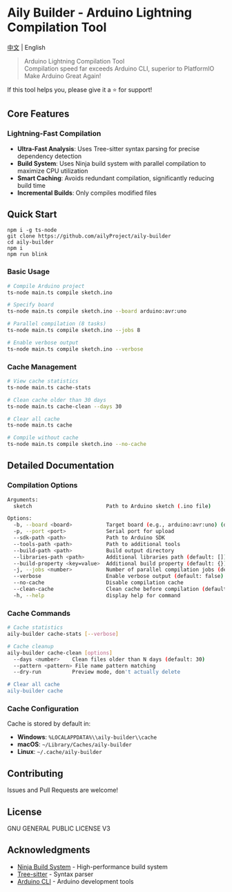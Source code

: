 # Aily Builder - Arduino Lightning Compilation Tool

[中文](README-ZH.md) | English

> Arduino Lightning Compilation Tool  
> Compilation speed far exceeds Arduino CLI, superior to PlatformIO  
> Make Arduino Great Again!  

If this tool helps you, please give it a ⭐️ for support!

## Core Features

### Lightning-Fast Compilation
- **Ultra-Fast Analysis**: Uses Tree-sitter syntax parsing for precise dependency detection
- **Build System**: Uses Ninja build system with parallel compilation to maximize CPU utilization
- **Smart Caching**: Avoids redundant compilation, significantly reducing build time
- **Incremental Builds**: Only compiles modified files

## Quick Start

```
npm i -g ts-node
git clone https://github.com/ailyProject/aily-builder
cd aily-builder
npm i
npm run blink
```

### Basic Usage

```bash
# Compile Arduino project
ts-node main.ts compile sketch.ino

# Specify board
ts-node main.ts compile sketch.ino --board arduino:avr:uno

# Parallel compilation (8 tasks)
ts-node main.ts compile sketch.ino --jobs 8

# Enable verbose output
ts-node main.ts compile sketch.ino --verbose
```

### Cache Management

```bash
# View cache statistics
ts-node main.ts cache-stats

# Clean cache older than 30 days
ts-node main.ts cache-clean --days 30

# Clear all cache
ts-node main.ts cache

# Compile without cache
ts-node main.ts compile sketch.ino --no-cache
```

## Detailed Documentation

### Compilation Options

```bash
Arguments:
  sketch                        Path to Arduino sketch (.ino file)

Options:
  -b, --board <board>           Target board (e.g., arduino:avr:uno) (default: "arduino:avr:uno")
  -p, --port <port>             Serial port for upload
  --sdk-path <path>             Path to Arduino SDK
  --tools-path <path>           Path to additional tools
  --build-path <path>           Build output directory
  --libraries-path <path>       Additional libraries path (default: [])
  --build-property <key=value>  Additional build property (default: {})
  -j, --jobs <number>           Number of parallel compilation jobs (default: "33")
  --verbose                     Enable verbose output (default: false)
  --no-cache                    Disable compilation cache
  --clean-cache                 Clean cache before compilation (default: false)
  -h, --help                    display help for command
```

### Cache Commands

```bash
# Cache statistics
aily-builder cache-stats [--verbose]

# Cache cleanup
aily-builder cache-clean [options]
  --days <number>    Clean files older than N days (default: 30)
  --pattern <pattern> File name pattern matching
  --dry-run          Preview mode, don't actually delete

# Clear all cache
aily-builder cache
```

### Cache Configuration

Cache is stored by default in:
- **Windows**: `%LOCALAPPDATA%\\aily-builder\\cache`
- **macOS**: `~/Library/Caches/aily-builder`
- **Linux**: `~/.cache/aily-builder`

## Contributing
Issues and Pull Requests are welcome!

## License

GNU GENERAL PUBLIC LICENSE V3

## Acknowledgments

- [Ninja Build System](https://ninja-build.org/) - High-performance build system
- [Tree-sitter](https://tree-sitter.github.io/) - Syntax parser
- [Arduino CLI](https://arduino.github.io/arduino-cli/) - Arduino development tools
